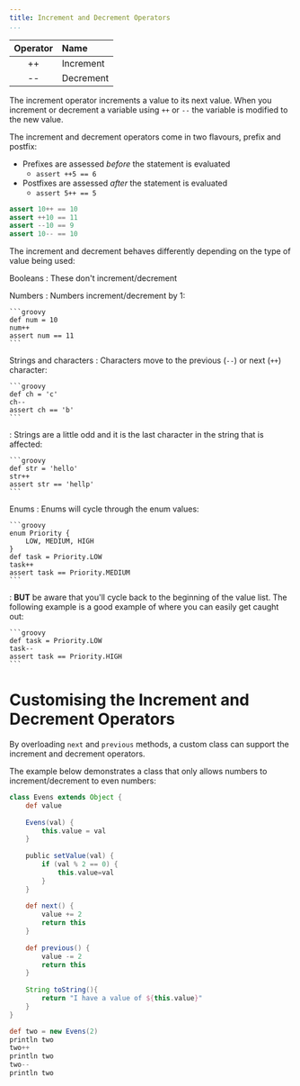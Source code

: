 ```yaml
---
title: Increment and Decrement Operators
...
```

|Operator|Name	| 
|:------:|:--------	| 
|++      |Increment	| 
|--      |Decrement	| 

The increment operator increments a value to its next value. When you increment or decrement a variable using `++` or `--` the variable is modified to the new value.

The increment and decrement operators come in two flavours, prefix and postfix:

* Prefixes are assessed _before_ the statement is evaluated
	* `assert ++5 == 6`
* Postfixes are assessed _after_ the statement is evaluated
	* `assert 5++ == 5`

```groovy
assert 10++ == 10
assert ++10 == 11
assert --10 == 9
assert 10-- == 10
```


The increment and decrement behaves differently depending on the type of value being used:

Booleans
:	These don't increment/decrement

Numbers
:	 Numbers increment/decrement by 1:

	```groovy
	def num = 10
	num++
	assert num == 11
	```

Strings and characters
:	Characters move to the previous (`--`) or next (`++`) character:

	```groovy
	def ch = 'c'
	ch--
	assert ch == 'b'
	```

:	Strings are a little odd and it is the last character in the string that is affected:
	
	```groovy
	def str = 'hello'
	str++
	assert str == 'hellp'
	```

Enums
:	Enums will cycle through the enum values:

	```groovy
	enum Priority {
	    LOW, MEDIUM, HIGH
	}
	def task = Priority.LOW
	task++ 
	assert task == Priority.MEDIUM
	```
	
:	**BUT** be aware that you'll cycle back to the beginning of the value list. The following example is a good example of where you can easily get caught out:

	```groovy
	def task = Priority.LOW
	task-- 
	assert task == Priority.HIGH
	```

# Customising the Increment and Decrement Operators

By overloading `next` and `previous` methods, a custom class can support the increment and decrement operators.

The example below demonstrates a class that only allows numbers to increment/decrement to even numbers:

```groovy
class Evens extends Object {
    def value
    
    Evens(val) {
        this.value = val
    }
    
    public setValue(val) {
        if (val % 2 == 0) {
            this.value=val
        }
    }
    
    def next() {
        value += 2
        return this
    }
    
    def previous() {
        value -= 2
        return this
    }
    
    String toString(){
        return "I have a value of ${this.value}"
    }
}

def two = new Evens(2)
println two
two++
println two
two--
println two
```
